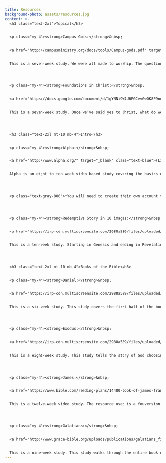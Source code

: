 ```yaml
---
title: Resources
background-photo: assets/resources.jpg
content: >-
  <h3 class="text-2xl">Topical</h3>


  <p class="my-4"><strong>Campus Gods:</strong>&nbsp;


  <a href="http://campusministry.org/docs/tools/Campus-gods.pdf" target="_blank" class="text-blue">(Link)</a>


  This is a seven-week study. We were all made to worship. The question is, “What are we worshipping?” If we are not worshipping God, we are worshipping something else. The Bible calls this idolatry. This study is designed to look at some of the idols that students on college campuses face. Topics include: worshipping the god of achievement; worshipping the god of sex; worshipping the god of substances; worshipping the god of information; and more.</p>




  <p class="my-4"><strong>Foundations in Christ:</strong>&nbsp;


  <a href="https://docs.google.com/document/d/1gYNNi9W4U6FGCevGwOK8P9nqu_yzhAfnPeuctASjrbQ/edit#" target="_blank" class="text-blue">(Link)</a>


  This is a seven-week study. Once we’ve said yes to Christ, what do we do next? This study explores what it means to build a life with Christ as the foundation. Topics include: balancing God’s grace and our works; getting acclimated to our new life in Jesus; understanding ourselves as children of God; the uniqueness of Jesus; what it means to follow him; turning our old ways over to accept new ways; and our role in passing on the message of Jesus.</p>




  <h3 class="text-2xl mt-10 mb-4">Intro</h3>


  <p class="my-4"><strong>Alpha:</strong>&nbsp;


  <a href="http://www.alpha.org/" target="_blank" class="text-blue">(Link)</a>


  Alpha is an eight to ten week video based study covering the basics of the Christian faith. This study is wonderful for people who are new to faith, exploring Christian faith for the first time, or who want to revisit the more foundational questions of faith. Topics include: Who is Jesus?, Why did Jesus die?, How and why should I read the Bible?, Does God heal today?, and more.</p>




  <p class="text-gray-800">*You will need to create their own account to have access to all the videos</p>




  <p class="my-4"><strong>Redemptive Story in 10 images:</strong>&nbsp;


  <a href="https://irp-cdn.multiscreensite.com/2988a589/files/uploaded/images.pdf" target="_blank" class="text-blue">(Link)</a>


  This is a ten-week study. Starting in Genesis and ending in Revelation, this study covers the grand story of the Bible using powerful images and themes to stick in Life Group members’ minds. Images include: image, thorns, lamb, covenant, temple, anointing, cross, communion, map, tree.</p>




  <h3 class="text-2xl mt-10 mb-4">Books of the Bible</h3>


  <p class="my-4"><strong>Daniel:</strong>&nbsp;


  <a href="https://irp-cdn.multiscreensite.com/2988a589/files/uploaded/Daniel%20Study.pdf" target="_blank" class="text-blue">(Link)</a>


  This is a six-week study. This study covers the first-half of the book of Daniel (chapters 1-6). Daniel’s story tells us what it’s like to be devoted to God, but live in culture that does not know nor honor God. Topics include: living counter-culturally; seeking wisdom; identifying idols; speaking truth into someone; learning to be holy; trusting God in difficult situations; learning to pray for the campus.</p>




  <p class="my-4"><strong>Exodus:</strong>&nbsp;


  <a href="https://irp-cdn.multiscreensite.com/2988a589/files/uploaded/Exodus.pdf" target="_blank" class="text-blue">(Link)</a>


  This is a eight-week study. This study tells the story of God choosing Moses to liberate his people from the tyranny of Pharaoh and the Egyptian lifestyle. The study starts with God appearing to Moses in the form of the burning bush and finishes with Moses receiving the Ten Commandments from God (with emphasis on the last five as it reveals how we are to respond in relationship with others). Topics include: an invitation from God; facing our idols; embracing Sabbath and God’s provision; practicing remembrance; and more.</p>




  <p class="my-4"><strong>James:</strong>&nbsp;


  <a href="https://www.bible.com/reading-plans/14480-book-of-james-francis-chan-12-day-video-study" target="_blank" class="text-blue">(Link)</a>


  This is a twelve-week video study. The resource used is a Youversion Bible plan featuring Francis Chan. Topics include: facing our temptations, controlling our reactions, the sin of favoritism, pairing faith with action, the power of our words, seeking true wisdom, searching for humility, opening ourselves to God’s plans, chasing after riches, suffering and patience, prayer and faith.</p>




  <p class="my-4"><strong>Galatians:</strong>&nbsp;


  <a href="http://www.grace-bible.org/uploads/publications/galatians_final_8-22-15.pdf" target="_blank" class="text-blue">(Link)</a>


  This is a nine-week study. This study walks through the entire book of Galatians. Paul’s letter to the Galatians admonishes them to remain true to the gospel, that they are saved by grace through faith, even when they are tempted to try to earn God’s approval through their own good works. Topics include: what the gospel is, transformative power of grace, grace through faith, and identity in Christ.</p>
---
```

